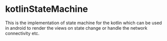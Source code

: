 # kotlinStateMachine
This is the implementation of state machine for the kotlin which can be used in android to render the views on state change
or handle the network connectivity etc.
